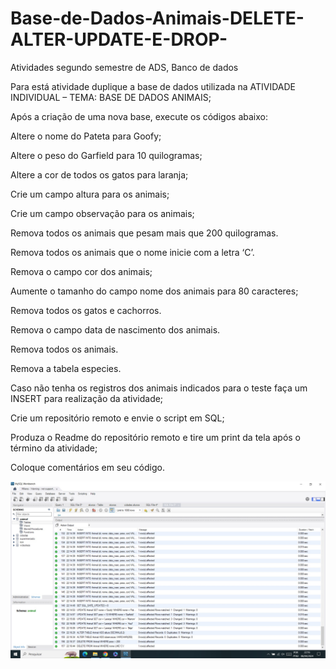 # Base-de-Dados-Animais-DELETE-ALTER-UPDATE-E-DROP-
Atividades segundo semestre de ADS, Banco de dados

Para está atividade duplique a base de dados utilizada na ATIVIDADE INDIVIDUAL – TEMA: BASE DE DADOS ANIMAIS;

Após a criação de uma nova base, execute os códigos abaixo:

Altere o nome do Pateta para Goofy;

Altere o peso do Garfield para 10 quilogramas;

Altere a cor de todos os gatos para laranja;

Crie um campo altura para os animais;

Crie um campo observação para os animais;

Remova todos os animais que pesam mais que 200 quilogramas.

Remova todos os animais que o nome inicie com a letra ‘C’.

Remova o campo cor dos animais;

Aumente o tamanho do campo nome dos animais para 80 caracteres;

Remova todos os gatos e cachorros.

Remova o campo data de nascimento dos animais.

Remova todos os animais.

Remova a tabela especies.

Caso não tenha os registros dos animais indicados para o teste faça um INSERT para realização da atividade;

Crie um repositório remoto e envie o script em SQL;

Produza o Readme do repositório remoto e tire um print da tela após o término da atividade;

Coloque comentários em seu código.

![Screenshot of a comment on a GitHub issue showing an image, added in the Markdown, of an Octocat smiling and raising a tentacle.](Screnshot_AltersUpdates.jpg)



